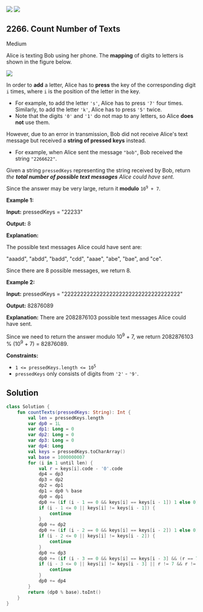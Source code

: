 [![](https://img.shields.io/github/stars/javadev/LeetCode-in-Kotlin?label=Stars&style=flat-square)](https://github.com/javadev/LeetCode-in-Kotlin)
[![](https://img.shields.io/github/forks/javadev/LeetCode-in-Kotlin?label=Fork%20me%20on%20GitHub%20&style=flat-square)](https://github.com/javadev/LeetCode-in-Kotlin/fork)

## 2266\. Count Number of Texts

Medium

Alice is texting Bob using her phone. The **mapping** of digits to letters is shown in the figure below.

![](https://assets.leetcode.com/uploads/2022/03/15/1200px-telephone-keypad2svg.png)

In order to **add** a letter, Alice has to **press** the key of the corresponding digit `i` times, where `i` is the position of the letter in the key.

*   For example, to add the letter `'s'`, Alice has to press `'7'` four times. Similarly, to add the letter `'k'`, Alice has to press `'5'` twice.
*   Note that the digits `'0'` and `'1'` do not map to any letters, so Alice **does not** use them.

However, due to an error in transmission, Bob did not receive Alice's text message but received a **string of pressed keys** instead.

*   For example, when Alice sent the message `"bob"`, Bob received the string `"2266622"`.

Given a string `pressedKeys` representing the string received by Bob, return _the **total number of possible text messages** Alice could have sent_.

Since the answer may be very large, return it **modulo** <code>10<sup>9</sup> + 7</code>.

**Example 1:**

**Input:** pressedKeys = "22233"

**Output:** 8

**Explanation:** 

The possible text messages Alice could have sent are: 

"aaadd", "abdd", "badd", "cdd", "aaae", "abe", "bae", and "ce". 

Since there are 8 possible messages, we return 8.

**Example 2:**

**Input:** pressedKeys = "222222222222222222222222222222222222"

**Output:** 82876089

**Explanation:** There are 2082876103 possible text messages Alice could have sent. 

Since we need to return the answer modulo 10<sup>9</sup> + 7, we return 2082876103 % (10<sup>9</sup> + 7) = 82876089.

**Constraints:**

*   <code>1 <= pressedKeys.length <= 10<sup>5</sup></code>
*   `pressedKeys` only consists of digits from `'2'` - `'9'`.

## Solution

```kotlin
class Solution {
    fun countTexts(pressedKeys: String): Int {
        val len = pressedKeys.length
        var dp0 = 1L
        var dp1: Long = 0
        var dp2: Long = 0
        var dp3: Long = 0
        var dp4: Long
        val keys = pressedKeys.toCharArray()
        val base = 1000000007
        for (i in 1 until len) {
            val r = keys[i].code - '0'.code
            dp4 = dp3
            dp3 = dp2
            dp2 = dp1
            dp1 = dp0 % base
            dp0 = dp1
            dp0 += (if (i - 1 == 0 && keys[i] == keys[i - 1]) 1 else 0).toLong()
            if (i - 1 <= 0 || keys[i] != keys[i - 1]) {
                continue
            }
            dp0 += dp2
            dp0 += (if (i - 2 == 0 && keys[i] == keys[i - 2]) 1 else 0).toLong()
            if (i - 2 <= 0 || keys[i] != keys[i - 2]) {
                continue
            }
            dp0 += dp3
            dp0 += (if (i - 3 == 0 && keys[i] == keys[i - 3] && (r == 7 || r == 9)) 1 else 0).toLong()
            if (i - 3 <= 0 || keys[i] != keys[i - 3] || r != 7 && r != 9) {
                continue
            }
            dp0 += dp4
        }
        return (dp0 % base).toInt()
    }
}
```
